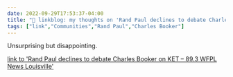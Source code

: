 ```yaml
---
date: 2022-09-29T17:53:37-04:00
title: "🔗 linkblog: my thoughts on 'Rand Paul declines to debate Charles Booker on KET – 89.3 WFPL News Louisville'"
tags: ["link","Communities","Rand Paul","Charles Booker"]
---
```

Unsurprising but disappointing.
 

[link to 'Rand Paul declines to debate Charles Booker on KET – 89.3 WFPL News Louisville'](https://wfpl.org/rand-paul-declines-to-debate-charles-booker-on-ket/)
